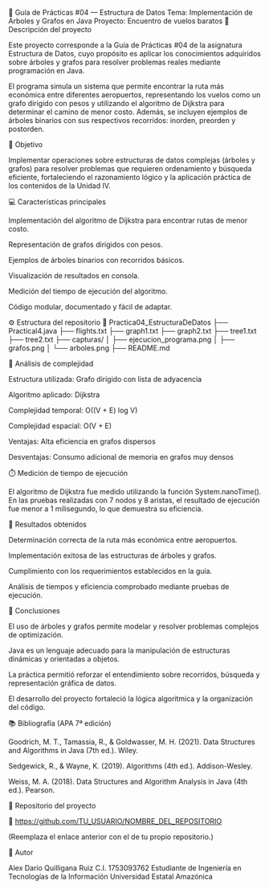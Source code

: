 🧩 Guía de Prácticas #04 — Estructura de Datos
Tema: Implementación de Árboles y Grafos en Java
Proyecto: Encuentro de vuelos baratos
📘 Descripción del proyecto

Este proyecto corresponde a la Guía de Prácticas #04 de la asignatura Estructura de Datos, cuyo propósito es aplicar los conocimientos adquiridos sobre árboles y grafos para resolver problemas reales mediante programación en Java.

El programa simula un sistema que permite encontrar la ruta más económica entre diferentes aeropuertos, representando los vuelos como un grafo dirigido con pesos y utilizando el algoritmo de Dijkstra para determinar el camino de menor costo.
Además, se incluyen ejemplos de árboles binarios con sus respectivos recorridos: inorden, preorden y postorden.

🚀 Objetivo

Implementar operaciones sobre estructuras de datos complejas (árboles y grafos) para resolver problemas que requieren ordenamiento y búsqueda eficiente, fortaleciendo el razonamiento lógico y la aplicación práctica de los contenidos de la Unidad IV.

💻 Características principales

Implementación del algoritmo de Dijkstra para encontrar rutas de menor costo.

Representación de grafos dirigidos con pesos.

Ejemplos de árboles binarios con recorridos básicos.

Visualización de resultados en consola.

Medición del tiempo de ejecución del algoritmo.

Código modular, documentado y fácil de adaptar.

⚙️ Estructura del repositorio
📂 Practica04_EstructuraDeDatos
 ├── Practical4.java
 ├── flights.txt
 ├── graph1.txt
 ├── graph2.txt
 ├── tree1.txt
 ├── tree2.txt
 ├── capturas/
 │    ├── ejecucion_programa.png
 │    ├── grafos.png
 │    └── arboles.png
 ├── README.md

🧮 Análisis de complejidad

Estructura utilizada: Grafo dirigido con lista de adyacencia

Algoritmo aplicado: Dijkstra

Complejidad temporal: O((V + E) log V)

Complejidad espacial: O(V + E)

Ventajas: Alta eficiencia en grafos dispersos

Desventajas: Consumo adicional de memoria en grafos muy densos

⏱️ Medición de tiempo de ejecución

El algoritmo de Dijkstra fue medido utilizando la función System.nanoTime().
En las pruebas realizadas con 7 nodos y 8 aristas, el resultado de ejecución fue menor a 1 milisegundo, lo que demuestra su eficiencia.

🧩 Resultados obtenidos

Determinación correcta de la ruta más económica entre aeropuertos.

Implementación exitosa de las estructuras de árboles y grafos.

Cumplimiento con los requerimientos establecidos en la guía.

Análisis de tiempos y eficiencia comprobado mediante pruebas de ejecución.

🧠 Conclusiones

El uso de árboles y grafos permite modelar y resolver problemas complejos de optimización.

Java es un lenguaje adecuado para la manipulación de estructuras dinámicas y orientadas a objetos.

La práctica permitió reforzar el entendimiento sobre recorridos, búsqueda y representación gráfica de datos.

El desarrollo del proyecto fortaleció la lógica algorítmica y la organización del código.

📚 Bibliografía (APA 7ª edición)

Goodrich, M. T., Tamassia, R., & Goldwasser, M. H. (2021). Data Structures and Algorithms in Java (7th ed.). Wiley.

Sedgewick, R., & Wayne, K. (2019). Algorithms (4th ed.). Addison-Wesley.

Weiss, M. A. (2018). Data Structures and Algorithm Analysis in Java (4th ed.). Pearson.

🔗 Repositorio del proyecto

📎 https://github.com/TU_USUARIO/NOMBRE_DEL_REPOSITORIO

(Reemplaza el enlace anterior con el de tu propio repositorio.)

👤 Autor

Alex Darío Quilligana Ruiz
C.I. 1753093762
Estudiante de Ingeniería en Tecnologías de la Información
Universidad Estatal Amazónica
